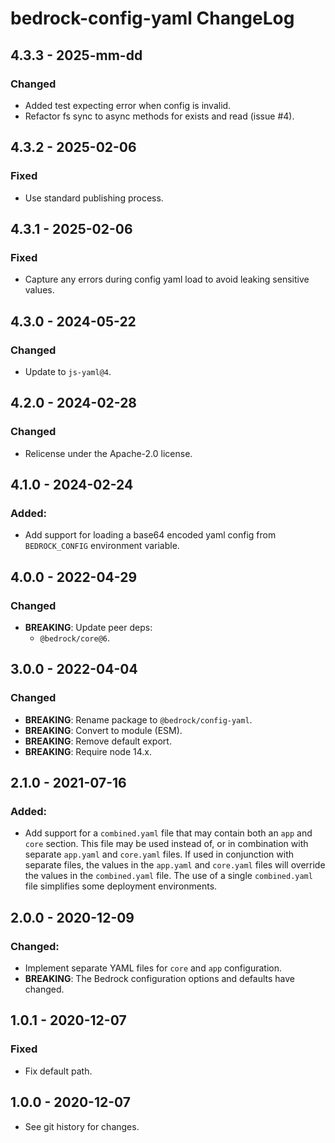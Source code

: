 # bedrock-config-yaml ChangeLog

## 4.3.3 - 2025-mm-dd

### Changed
- Added test expecting error when config is invalid.
- Refactor fs sync to async methods for exists and read (issue #4).

## 4.3.2 - 2025-02-06

### Fixed
- Use standard publishing process.

## 4.3.1 - 2025-02-06

### Fixed
- Capture any errors during config yaml load to avoid leaking sensitive values.

## 4.3.0 - 2024-05-22

### Changed
- Update to `js-yaml@4`.

## 4.2.0 - 2024-02-28

### Changed
- Relicense under the Apache-2.0 license.

## 4.1.0 - 2024-02-24

### Added:
- Add support for loading a base64 encoded yaml config from `BEDROCK_CONFIG`
  environment variable.

## 4.0.0 - 2022-04-29

### Changed
- **BREAKING**: Update peer deps:
  - `@bedrock/core@6`.

## 3.0.0 - 2022-04-04

### Changed
- **BREAKING**: Rename package to `@bedrock/config-yaml`.
- **BREAKING**: Convert to module (ESM).
- **BREAKING**: Remove default export.
- **BREAKING**: Require node 14.x.

## 2.1.0 - 2021-07-16

### Added:
- Add support for a `combined.yaml` file that may contain both an `app` and
  `core` section. This file may be used instead of, or in combination with
  separate `app.yaml` and `core.yaml` files. If used in conjunction with
  separate files, the values in the `app.yaml` and `core.yaml` files will
  override the values in the `combined.yaml` file. The use of a single
  `combined.yaml` file simplifies some deployment environments.

## 2.0.0 - 2020-12-09

### Changed:
- Implement separate YAML files for `core` and `app` configuration.
- **BREAKING**: The Bedrock configuration options and defaults have changed.

## 1.0.1 - 2020-12-07

### Fixed
- Fix default path.

## 1.0.0 - 2020-12-07

- See git history for changes.
